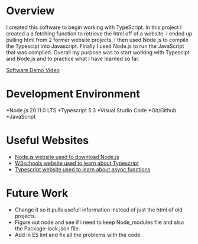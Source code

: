 # Overview
I created this software to begin working with TypeScript. In this project I created a a fetching function to retrieve the html off of a website. I ended up pulling html from 2 former website projects. I then used Node.js to compile the Typescipt into Javascript. Finally I used Node.js to run the JavaScript that was compiled. Overall my purpose was to start working with Typescipt and Node.js and to practice what I have learned so far. 

[Software Demo Video](http://youtube.link.goes.here)

# Development Environment
*Node.js 20.11.0 LTS *Typescript 5.3 *Visual Studio Code *Git/Github *JavaScript 

# Useful Websites

- [Node.js website used to download Node.js](https://nodejs.org/en)
- [W3schools website used to learn about Typescript](https://www.w3schools.com/typescript/typescript_casting.php)
- [Typescript website used to learn about async functions](https://www.typescriptlang.org/docs/handbook/release-notestypescript-1-7.html)

# Future Work

- Change it so it pulls usefull information instead of just the html of old projects. 
- Figure out node and see if i need to keep Node_modules file and also the Package-lock.json file. 
- Add in ES lint and fix all the problems with the code. 